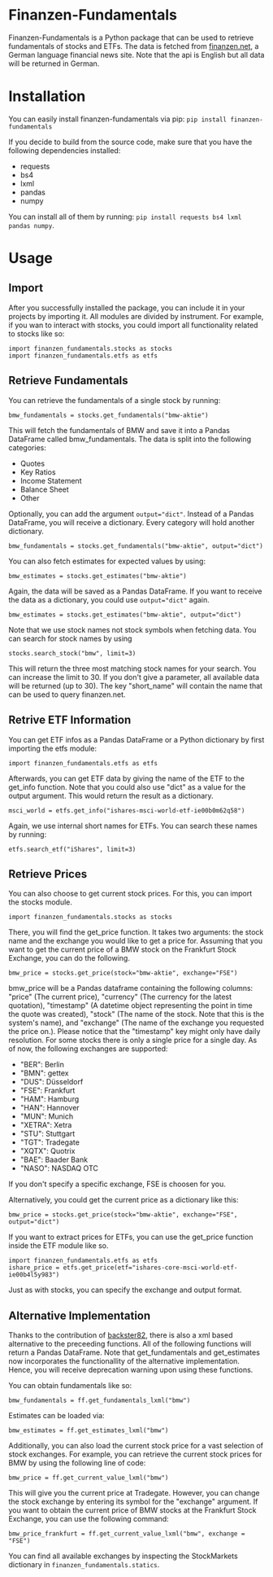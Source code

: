 # Finanzen-Fundamentals
Finanzen-Fundamentals is a Python package that can be used to retrieve fundamentals of stocks and ETFs. The data is fetched from [finanzen.net](https://www.finanzen.net), a German language financial news site. Note that the api is English but all data will be returned in German.

# Installation
You can easily install finanzen-fundamentals via pip: `pip install finanzen-fundamentals`

If you decide to build from the source code, make sure that you have the following dependencies installed:
* requests
* bs4
* lxml
* pandas
* numpy

You can install all of them by running: `pip install requests bs4 lxml pandas numpy`.

# Usage
## Import
After you successfully installed the package, you can include it in your projects by importing it. All modules are divided by instrument. For example, if you wan to interact with stocks, you could import all functionality related to stocks like so:

```
import finanzen_fundamentals.stocks as stocks
import finanzen_fundamentals.etfs as etfs
```

## Retrieve Fundamentals
You can retrieve the fundamentals of a single stock by running: 

```bmw_fundamentals = stocks.get_fundamentals("bmw-aktie")```

This will fetch the fundamentals of BMW and save it into a Pandas DataFrame called bmw_fundamentals.
The data is split into the following categories:
* Quotes
* Key Ratios
* Income Statement
* Balance Sheet
* Other

Optionally, you can add the argument `output="dict"`. Instead of a Pandas DataFrame, you will receive a dictionary. Every category will hold another dictionary.

```bmw_fundamentals = stocks.get_fundamentals("bmw-aktie", output="dict")```

You can also fetch estimates for expected values by using:

```bmw_estimates = stocks.get_estimates("bmw-aktie")```

Again, the data will be saved as a Pandas DataFrame. If you want to receive the data as a dictionary, you could use `output="dict"` again.

```bmw_estimates = stocks.get_estimates("bmw-aktie", output="dict")```

Note that we use stock names not stock symbols when fetching data. You can search for stock names by using

```stocks.search_stock("bmw", limit=3)```

This will return the three most matching stock names for your search. You can increase the limit to 30. If you don't give a parameter, all available data will be returned (up to 30). The key "short_name" will contain the name that can be used to query finanzen.net.

## Retrive ETF Information
You can get ETF infos as a Pandas DataFrame or a Python dictionary by first importing the etfs module:

```import finanzen_fundamentals.etfs as etfs```

Afterwards, you can get ETF data by giving the name of the ETF to the get_info function. Note that you could also use "dict" as a value for the output argument. This would return the result as a dictionary.

```msci_world = etfs.get_info("ishares-msci-world-etf-ie00b0m62q58")```

Again, we use internal short names for ETFs. You can search these names by running:

```etfs.search_etf("iShares", limit=3)```

## Retrieve Prices
You can also choose to get current stock prices. For this, you can import the stocks module.
```
import finanzen_fundamentals.stocks as stocks
```

There, you will find the get_price function. It takes two arguments: the stock name and the exchange you would like to get a price for. Assuming that you want to get the current price of a BMW stock on the Frankfurt Stock Exchange, you can do the following.
```
bmw_price = stocks.get_price(stock="bmw-aktie", exchange="FSE")
```

bmw_price will be a Pandas dataframe containing the following columns: "price" (The current price), "currency" (The currency for the latest quotation), "timestamp" (A datetime object representing the point in time the quote was created), "stock" (The name of the stock. Note that this is the system's name), and "exchange" (The name of the exchange you requested the price on.).
Please notice that the "timestamp" key might only have daily resolution. For some stocks there is only a single price for a single day.
As of now, the following exchanges are supported:
* "BER": Berlin
* "BMN": gettex
* "DUS": Düsseldorf
* "FSE": Frankfurt
* "HAM": Hamburg
* "HAN": Hannover
* "MUN": Munich
* "XETRA": Xetra
* "STU": Stuttgart
* "TGT": Tradegate
* "XQTX": Quotrix
* "BAE": Baader Bank
* "NASO": NASDAQ OTC

If you don't specify a specific exchange, FSE is choosen for you.

Alternatively, you could get the current price as a dictionary like this:

```
bmw_price = stocks.get_price(stock="bmw-aktie", exchange="FSE", output="dict")
```

If you want to extract prices for ETFs, you can use the get_price function inside the ETF module like so.

```
import finanzen_fundamentals.etfs as etfs
ishare_price = etfs.get_price(etf="ishares-core-msci-world-etf-ie00b4l5y983")
```

Just as with stocks, you can specify the exchange and output format.

## Alternative Implementation
Thanks to the contribution of [backster82](https://github.com/backster82), there is also a xml based alternative to the preceeding functions. All of the following functions will return a Pandas DataFrame. Note that get_fundamentals and get_estimates now incorporates the functionallity of the alternative implementation. Hence, you will receive deprecation warning upon using these functions.

You can obtain fundamentals like so:

```bmw_fundamentals = ff.get_fundamentals_lxml("bmw")```

Estimates can be loaded via:

```bmw_estimates = ff.get_estimates_lxml("bmw")```

Additionally, you can also load the current stock price for a vast selection of stock exchanges. For example, you can retrieve the current stock prices for BMW by using the following line of code:

```bmw_price = ff.get_current_value_lxml("bmw")```

This will give you the current price at Tradegate. However, you can change the stock exchange by entering its symbol for the "exchange" argument. If you want to obtain the current price of BMW stocks at the Frankfurt Stock Exchange, you can use the following command:

```bmw_price_frankfurt = ff.get_current_value_lxml("bmw", exchange = "FSE")```

You can find all available exchanges by inspecting the StockMarkets dictionary in `finanzen_fundamentals.statics`.


